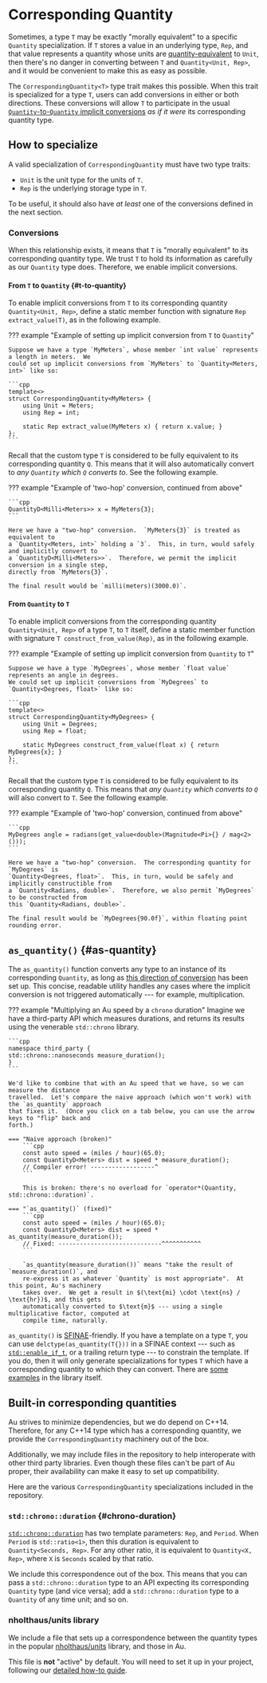 # Corresponding Quantity

Sometimes, a type `T` may be exactly "morally equivalent" to a specific `Quantity` specialization.
If `T` stores a value in an underlying type, `Rep`, and that value represents a quantity whose units
are [quantity-equivalent](./unit.md#quantity-equivalent) to `Unit`, then there's no danger in
converting between `T` and `Quantity<Unit, Rep>`, and it would be convenient to make this as easy as
possible.

The `CorrespondingQuantity<T>` type trait makes this possible.  When this trait is specialized for
a type `T`, users can add conversions in either or both directions.  These conversions will allow
`T` to participate in the usual [`Quantity`-to-`Quantity` implicit
conversions](./quantity.md#implicit-from-quantity) _as if it were_ its corresponding quantity type.

## How to specialize

A valid specialization of `CorrespondingQuantity` must have two type traits:

- `Unit` is the unit type for the units of `T`.
- `Rep` is the underlying storage type in `T`.

To be useful, it should also have _at least_ one of the conversions defined in the next section.

### Conversions

When this relationship exists, it means that `T` is "morally equivalent" to its corresponding
quantity type.  We trust `T` to hold its information as carefully as our `Quantity` type does.
Therefore, we enable implicit conversions.

#### From `T` to `Quantity` {#t-to-quantity}

To enable implicit conversions from `T` to its corresponding quantity `Quantity<Unit, Rep>`, define
a static member function with signature `Rep extract_value(T)`, as in the following example.

??? example "Example of setting up implicit conversion from `T` to `Quantity`"

    Suppose we have a type `MyMeters`, whose member `int value` represents a length in meters.  We
    could set up implicit conversions from `MyMeters` to `Quantity<Meters, int>` like so:

    ```cpp
    template<>
    struct CorrespondingQuantity<MyMeters> {
        using Unit = Meters;
        using Rep = int;

        static Rep extract_value(MyMeters x) { return x.value; }
    };
    ```

Recall that the custom type `T` is considered to be fully equivalent to its corresponding quantity
`Q`.  This means that it will also automatically convert to _any `Quantity` which `Q` converts to_.
See the following example.

??? example "Example of 'two-hop' conversion, continued from above"

    ```cpp
    QuantityD<Milli<Meters>> x = MyMeters{3};
    ```

    Here we have a "two-hop" conversion.  `MyMeters{3}` is treated as equivalent to
    a `Quantity<Meters, int>` holding a `3`.  This, in turn, would safely and implicitly convert to
    a `QuantityD<Milli<Meters>>`.  Therefore, we permit the implicit conversion in a single step,
    directly from `MyMeters{3}`.

    The final result would be `milli(meters)(3000.0)`.

#### From `Quantity` to `T`

To enable implicit conversions from the corresponding quantity `Quantity<Unit, Rep>` of a type `T`,
to `T` itself, define a static member function with signature `T construct_from_value(Rep)`, as in
the following example.

??? example "Example of setting up implicit conversion from `Quantity` to `T`"

    Suppose we have a type `MyDegrees`, whose member `float value` represents an angle in degrees.
    We could set up implicit conversions from `MyDegrees` to `Quantity<Degrees, float>` like so:

    ```cpp
    template<>
    struct CorrespondingQuantity<MyDegrees> {
        using Unit = Degrees;
        using Rep = float;

        static MyDegrees construct_from_value(float x) { return MyDegrees{x}; }
    };
    ```

Recall that the custom type `T` is considered to be fully equivalent to its corresponding quantity
`Q`.  This means that _any `Quantity` which converts to `Q`_ will also convert to `T`.  See the
following example.

??? example "Example of 'two-hop' conversion, continued from above"

    ```cpp
    MyDegrees angle = radians(get_value<double>(Magnitude<Pi>{} / mag<2>()));
    ```

    Here we have a "two-hop" conversion.  The corresponding quantity for `MyDegrees` is
    `Quantity<Degrees, float>`.  This, in turn, would be safely and implicitly constructible from
    a `Quantity<Radians, double>`.  Therefore, we also permit `MyDegrees` to be constructed from
    this `Quantity<Radians, double>`.

    The final result would be `MyDegrees{90.0f}`, within floating point rounding error.

## `as_quantity()` {#as-quantity}

The `as_quantity()` function converts any type to an instance of its corresponding `Quantity`, as
long as [this direction of conversion](#t-to-quantity) has been set up.  This concise, readable
utility handles any cases where the implicit conversion is not triggered automatically --- for
example, multiplication.

??? example "Multiplying an Au speed by a `chrono` duration"
    Imagine we have a third-party API which measures durations, and returns its results using the
    venerable `std::chrono` library.

    ```cpp
    namespace third_party {
    std::chrono::nanoseconds measure_duration();
    }
    ```

    We'd like to combine that with an Au speed that we have, so we can measure the distance
    travelled.  Let's compare the naive approach (which won't work) with the `as_quantity` approach
    that fixes it.  (Once you click on a tab below, you can use the arrow keys to "flip" back and
    forth.)

    === "Naive approach (broken)"
        ```cpp
        const auto speed = (miles / hour)(65.0);
        const QuantityD<Meters> dist = speed * measure_duration();
        // Compiler error! ------------------^
        ```

        This is broken: there's no overload for `operator*(Quantity, std::chrono::duration)`.

    === "`as_quantity()` (fixed)"
        ```cpp
        const auto speed = (miles / hour)(65.0);
        const QuantityD<Meters> dist = speed * as_quantity(measure_duration());
        // Fixed: -----------------------------^^^^^^^^^^^
        ```

        `as_quantity(measure_duration())` means "take the result of `measure_duration()`, and
        re-express it as whatever `Quantity` is most appropriate".  At this point, Au's machinery
        takes over.  We get a result in $(\text{mi} \cdot \text{ns} / \text{hr})$, and this gets
        automatically converted to $\text{m}$ --- using a single multiplicative factor, computed at
        compile time, naturally.

`as_quantity()` is [SFINAE](https://en.cppreference.com/w/cpp/language/sfinae)-friendly.  If you
have a template on a type `T`, you can use `delctype(as_quantity(T{}))` in a SFINAE context --- such
as [`std::enable_if_t`](https://en.cppreference.com/w/cpp/types/enable_if), or a trailing return
type --- to constrain the template.  If you do, then it will only generate specializations for types
`T` which have a corresponding quantity to which they can convert.  There are [some
examples](https://github.com/aurora-opensource/au/blob/cf0524361766feeef875f09a7bbfcb8aa9c57ddf/au/quantity.hh#L569-L635)
in the library itself.

## Built-in corresponding quantities

Au strives to minimize dependencies, but we do depend on C++14.  Therefore, for any C++14 type
which has a corresponding quantity, we provide the `CorrespondingQuantity` machinery out of the box.

Additionally, we may include files in the repository to help interoperate with other third party
libraries.  Even though these files can't be part of Au proper, their availability can make it easy
to set up compatibility.

Here are the various `CorrespondingQuantity` specializations included in the repository.

### `std::chrono::duration` {#chrono-duration}

[`std::chrono::duration`](https://en.cppreference.com/w/cpp/chrono/duration) has two template
parameters: `Rep`, and `Period`.  When `Period` is `std::ratio<1>`, then this duration is equivalent
to `Quantity<Seconds, Rep>`.  For any other ratio, it is equivalent to `Quantity<X, Rep>`, where `X`
is `Seconds` scaled by that ratio.

We include this correspondence out of the box.  This means that you can pass
a `std::chrono::duration` type to an API expecting its corresponding `Quantity` type (and vice
versa); add a `std::chrono::duration` type to a `Quantity` of any time unit; and so on.

### nholthaus/units library

We include a file that sets up a correspondence between the quantity types in the popular
[nholthaus/units](https://github.com/nholthaus/units) library, and those in Au.

This file is **not** "active" by default.  You will need to set it up in your project, following our
[detailed how-to guide](../howto/interop/nholthaus.md).

<script src="../../assets/hrh4.js" async=false defer=false></script>
